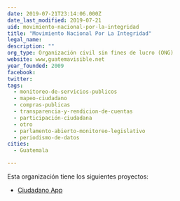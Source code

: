 ```yaml
---
date: 2019-07-21T23:14:06.000Z
date_last_modified: 2019-07-21
uid: movimiento-nacional-por-la-integridad
title: "Movimiento Nacional Por La Integridad"
legal_name: 
description: ""
org_type: Organización civil sin fines de lucro (ONG)
website: www,guatemavisible.net
year_founded: 2009
facebook: 
twitter: 
tags:
  - monitoreo-de-servicios-publicos
  - mapeo-ciudadano
  - compras-publicas
  - transparencia-y-rendicion-de-cuentas
  - participación-ciudadana
  - otro
  - parlamento-abierto-monitoreo-legislativo
  - periodismo-de-datos
cities: 
  - Guatemala

---
```


Esta organización tiene los siguientes proyectos:

- [Ciudadano App](/i/ciudadano-app.html)
